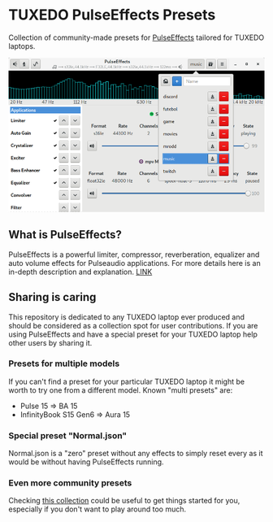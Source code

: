# TUXEDO PulseEffects Presets
Collection of community-made presets for [PulseEffects](https://github.com/wwmm/pulseeffects) tailored for TUXEDO laptops.

![](screenshot-pulseeffects.png)

## What is PulseEffects?
PulseEffects is a powerful limiter, compressor, reverberation, equalizer and auto volume effects for Pulseaudio applications.
For more details here is an in-depth description and explanation. [LINK]()

## Sharing is caring
This repository is dedicated to any TUXEDO laptop ever produced and should be considered as a collection spot for user contributions. If you are using PulseEffects and have a special preset for your TUXEDO laptop help other users by sharing it.

### Presets for multiple models
If you can't find a preset for your particular TUXEDO laptop it might be worth to try one from a different model. Known "multi presets" are:

* Pulse 15 => BA 15
* InfinityBook S15 Gen6 => Aura 15

### Special preset "Normal.json"
Normal.json is a "zero" preset without any effects to simply reset every as it would be without having PulseEffects running.

### Even more community presets
Checking [this collection](https://github.com/wwmm/pulseeffects/wiki/Community-presets) could be useful to get things started for you, especially if you don't want to play around too much.
